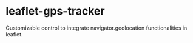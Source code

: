 # leaflet-gps-tracker
Customizable control to integrate navigator.geolocation functionalities in leaflet.
